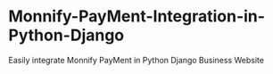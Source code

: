 # Monnify-PayMent-Integration-in-Python-Django

Easily integrate Monnify PayMent in Python Django Business Website
